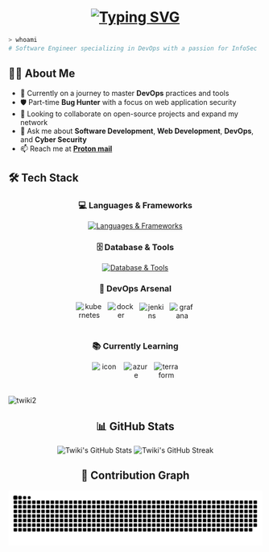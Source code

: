 # <div align="center">[![Typing SVG](https://readme-typing-svg.demolab.com?font=SDGlitchDemo&size=48&duration=1500&pause=550&color=14FF04&background=000000&center=true&vCenter=true&width=900&height=200&lines=Hello+%F0%9F%91%8B;I'm+Twiki;Software+Engineer+(DevOps);And+Infosec+enthusiast)](https://git.io/typing-svg)</div>

<div>
  
```bash
> whoami
# Software Engineer specializing in DevOps with a passion for InfoSec
```
</div>

## 👨‍💻 About Me

- 🔭 Currently on a journey to master **DevOps** practices and tools
- 🛡️ Part-time **Bug Hunter** with a focus on web application security
- 🤝 Looking to collaborate on open-source projects and expand my network
- 💬 Ask me about **Software Development**, **Web Development**, **DevOps**, and **Cyber Security**
- 📫 Reach me at **[Proton mail](mailto:twiki00@protonmail.com)**

## 🛠️ Tech Stack

<div align="center">

### 💻 Languages & Frameworks
[![Languages & Frameworks](https://skillicons.dev/icons?i=py,java,spring,cpp,go,js,nodejs,react,express,html,css,php,bash)](https://skillicons.dev)

### 🗄️ Database & Tools
[![Database & Tools](https://skillicons.dev/icons?i=mongodb,mysql,postgres,regex,git,github,linux,redhat,markdown,obsidian)](https://skillicons.dev)

### 🚀 DevOps Arsenal
<div style="display: flex; align-items: center; justify-content: center; gap: 10px;">
  <img src="https://techstack-generator.vercel.app/kubernetes-icon.svg" alt="kubernetes" width="53" style="width: 53px; height: 53px;" />
  <img src="https://techstack-generator.vercel.app/docker-icon.svg" alt="docker" width="53" style="width: 53px; height: 53px;" />
  <img src="https://skillicons.dev/icons?i=jenkins" alt="jenkins" width="50" height="50" />
  <img src="https://skillicons.dev/icons?i=grafana" alt="grafana" width="50" height="50" />
</div>

### 📚 Currently Learning
<div style="display: flex; akign-items: center; justify-content: center; gap : 10px;">
<img src="https://techstack-generator.vercel.app/aws-icon.svg" alt="icon" width="53" style="width: 53px; height: 53px;" />
<img src="https://skillicons.dev/icons?i=azure" alt="azure" width="50" height="50" />
<img src="https://skillicons.dev/icons?i=terraform" alt="terraform" width="50" height="50" />
</div>

<p align="left"> <img src="https://komarev.com/ghpvc/?username=twiki2&label=profile%20views&color=0e756b&style=flat" alt="twiki2" /> </p>

## 📊 GitHub Stats

<div align="center">
  <img src="https://github-readme-stats.vercel.app/api?username=twiki2&show_icons=true&theme=radical" alt="Twiki's GitHub Stats" />
  <img src="https://github-readme-streak-stats.herokuapp.com/?user=twiki2&theme=radical" alt="Twiki's GitHub Streak" />
</div>

## 🐍 Contribution Graph

<picture>
  <source media="(prefers-color-scheme: dark)" srcset="https://raw.githubusercontent.com/twiki2/twiki2/output/github-contribution-grid-snake-dark.svg">
  <source media="(prefers-color-scheme: light)" srcset="https://raw.githubusercontent.com/twiki2/twiki2/output/github-contribution-grid-snake.svg">
  <img alt="github contribution grid snake animation" src="https://raw.githubusercontent.com/twiki2/twiki2/output/github-contribution-grid-snake.svg">
</picture>

<!--
<div align="center">
  
### 🤝 Let's Connect!
[![LinkedIn](https://img.shields.io/badge/LinkedIn-0077B5?style=for-the-badge&logo=linkedin&logoColor=white)](https://linkedin.com/)
[![Twitter](https://img.shields.io/badge/Twitter-1DA1F2?style=for-the-badge&logo=twitter&logoColor=white)](https://twitter.com/)
[![Discord](https://img.shields.io/badge/Discord-7289DA?style=for-the-badge&logo=discord&logoColor=white)](https://discord.com/)
</div>
-->

